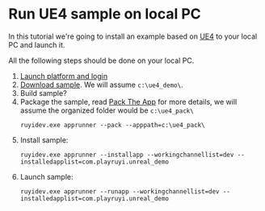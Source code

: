 # Run UE4 sample on local PC

In this tutorial we're going to install an example based on [UE4](https://www.unrealengine.com/) to your local PC and launch it.

All the following steps should be done on your local PC.

1. [Launch platform and login](layer0_devtools.md#Layer0)
2. [Download sample](https://bitbucket.org/playruyi/unreal_demo).  We will assume `c:\ue4_demo\`.
3. Build sample?
4. Package the sample, read [Pack The App](how_to_pack.md) for more details, we will assume the organized folder would be `c:\ue4_pack\`
    ```
    ruyidev.exe apprunner --pack --apppath=c:\ue4_pack\
    ```
5. Install sample:
    ```
    ruyidev.exe apprunner --installapp --workingchannellist=dev --installedapplist=com.playruyi.unreal_demo
    ```
6. Launch sample:
    ```
    ruyidev.exe apprunner --runapp --workingchannellist=dev --installedapplist=com.playruyi.unreal_demo
    ```
